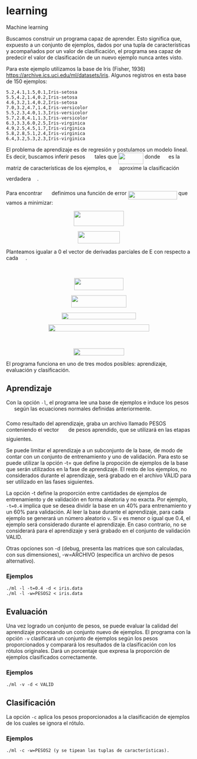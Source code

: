 # learning
Machine learning

Buscamos construir un programa capaz de aprender. Esto significa que, expuesto a un conjunto de ejemplos, dados por una tupla de características y acompañados por un valor de clasificación, el programa sea capaz de predecir el valor de clasificación de un nuevo ejemplo nunca antes visto.

Para este ejemplo utilizamos la base de Iris (Fisher, 1936) https://archive.ics.uci.edu/ml/datasets/iris. Algunos registros en esta base de 150 ejemplos:

    5.2,4.1,1.5,0.1,Iris-setosa
    5.5,4.2,1.4,0.2,Iris-setosa
    4.6,3.2,1.4,0.2,Iris-setosa
    7.0,3.2,4.7,1.4,Iris-versicolor
    5.5,2.3,4.0,1.3,Iris-versicolor
    5.7,2.8,4.1,1.3,Iris-versicolor
    6.3,3.3,6.0,2.5,Iris-virginica
    4.9,2.5,4.5,1.7,Iris-virginica
    5.8,2.8,5.1,2.4,Iris-virginica
    6.4,3.2,5.3,2.3,Iris-virginica

El problema de aprendizaje es de regresión y postulamos un modelo lineal. Es decir, buscamos inferir pesos <img src="/tex/84c95f91a742c9ceb460a83f9b5090bf.svg?invert_in_darkmode&sanitize=true" align=middle width=17.80826024999999pt height=22.465723500000017pt/> tales que <img src="/tex/44dfb70f6cb7b8cbf207a44d953f0ea3.svg?invert_in_darkmode&sanitize=true" align=middle width=67.83093734999999pt height=31.141535699999984pt/> donde <img src="/tex/cbfb1b2a33b28eab8a3e59464768e810.svg?invert_in_darkmode&sanitize=true" align=middle width=14.908688849999992pt height=22.465723500000017pt/> es la matriz de características de los ejemplos, e <img src="/tex/e917ccfa010eeeb2e3795437b4409a24.svg?invert_in_darkmode&sanitize=true" align=middle width=13.19638649999999pt height=31.141535699999984pt/> aproxime la clasificación verdadera <img src="/tex/91aac9730317276af725abd8cef04ca9.svg?invert_in_darkmode&sanitize=true" align=middle width=13.19638649999999pt height=22.465723500000017pt/>.

Para encontrar <img src="/tex/84c95f91a742c9ceb460a83f9b5090bf.svg?invert_in_darkmode&sanitize=true" align=middle width=17.80826024999999pt height=22.465723500000017pt/> definimos una función de error <img src="/tex/68ffbd2936b035f51e14ebf3167b4a60.svg?invert_in_darkmode&sanitize=true" align=middle width=133.03245614999997pt height=22.648391699999998pt/> que vamos a minimizar:

<p align="center"><img src="/tex/2196a0cd525cc946fd0cec03f6e31d49.svg?invert_in_darkmode&sanitize=true" align=middle width=136.58967959999998pt height=41.10931275pt/></p>

<p align="center"><img src="/tex/8b6de22ec658a2615de5252e1968274d.svg?invert_in_darkmode&sanitize=true" align=middle width=113.7586659pt height=32.990165999999995pt/></p>

Planteamos igualar a 0 el vector de derivadas parciales de E con respecto a cada <img src="/tex/c2a29561d89e139b3c7bffe51570c3ce.svg?invert_in_darkmode&sanitize=true" align=middle width=16.41940739999999pt height=14.15524440000002pt/>.

<p align="center"><img src="/tex/5888e539dd8246d65b14f037eb9ba49d.svg?invert_in_darkmode&sanitize=true" align=middle width=67.5589002pt height=13.698590399999999pt/></p>

<p align="center"><img src="/tex/acb1976c116edef5fd693214c3bcec52.svg?invert_in_darkmode&sanitize=true" align=middle width=134.05747079999998pt height=32.990165999999995pt/></p>

<p align="center"><img src="/tex/78e264dae496f3cc660a61fbda9489c4.svg?invert_in_darkmode&sanitize=true" align=middle width=150.5551476pt height=32.990165999999995pt/></p>

<p align="center"><img src="/tex/fd2200b3604e37dc3266cd34f549c618.svg?invert_in_darkmode&sanitize=true" align=middle width=202.12300349999998pt height=18.7598829pt/></p>

<p align="center"><img src="/tex/dec0e578aaf655ad7b974087a8429872.svg?invert_in_darkmode&sanitize=true" align=middle width=274.747869pt height=18.7598829pt/></p>

<p align="center"><img src="/tex/d669a19aa0935129cc2baffee4817496.svg?invert_in_darkmode&sanitize=true" align=middle width=152.96368725pt height=17.8466442pt/></p>

<p align="center"><img src="/tex/fb8c2c21b54a75e4772e8e81d944e398.svg?invert_in_darkmode&sanitize=true" align=middle width=138.64877729999998pt height=18.7598829pt/></p>

El programa funciona en uno de tres modos posibles: aprendizaje, evaluación y clasificación.

## Aprendizaje

Con la opción `-l`, el programa lee una base de ejemplos e induce los pesos <img src="/tex/84c95f91a742c9ceb460a83f9b5090bf.svg?invert_in_darkmode&sanitize=true" align=middle width=17.80826024999999pt height=22.465723500000017pt/> según las ecuaciones normales definidas anteriormente.

Como resultado del aprendizaje, graba un archivo llamado PESOS conteniendo el vector <img src="/tex/84c95f91a742c9ceb460a83f9b5090bf.svg?invert_in_darkmode&sanitize=true" align=middle width=17.80826024999999pt height=22.465723500000017pt/> de pesos aprendido, que se utilizará en las etapas siguientes.

Se puede limitar el aprendizaje a un subconjunto de la base, de modo de contar con un conjunto de entrenamiento y uno de validación. Para esto se puede utilizar la opción -t=<tasa> que define la propoción de ejemplos de la base que serán utilizados en la fase de aprendizaje. El resto de los ejemplos, no considerados durante el aprendizaje, será grabado en el archivo VALID para ser utilizado en las fases siguientes.

La opción -t define la proporción entre cantidades de ejemplos de entrenamiento y de validación en forma aleatoria y no exacta. Por ejemplo, `-t=0.4` implica que se desea dividir la base en un 40% para entrenamiento y un 60% para validación. Al leer la base durante el aprendizaje, para cada ejemplo se generará un número aleatorio `v`. Si `v` es menor o igual que 0.4, el ejemplo será considerado durante el aprendizaje. En caso contrario, no se considerará para el aprendizaje y será grabado en el conjunto de validación VALID.

Otras opciones son -d (debug, presenta las matrices que son calculadas, con sus dimensiones), -w=ARCHIVO (especifica un archivo de pesos alternativo).

### Ejemplos

    ./ml -l -t=0.4 -d < iris.data
    ./ml -l -w=PESOS2 < iris.data

## Evaluación

Una vez logrado un conjunto de pesos, se puede evaluar la calidad del aprendizaje procesando un conjunto nuevo de ejemplos. El programa con la opción `-v` clasificará un conjunto de ejemplos según los pesos proporcionados y comparará los resultados de la clasificación con los rótulos originales. Dará un porcentaje que expresa la proporción de ejemplos clasificados correctamente.

### Ejemplos

    ./ml -v -d < VALID
	

## Clasificación

La opción `-c` aplica los pesos proporcionados a la clasificación de ejemplos de los cuales se ignora el rótulo.

### Ejemplos

    ./ml -c -w=PESOS2 (y se tipean las tuplas de características). 


